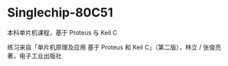 Singlechip-80C51
================

本科单片机课程，基于 Proteus 与 Keil C

练习来自「单片机原理及应用 基于 Proteus 和 Keil C」（第二版），林立 / 张俊亮 著，电子工业出版社